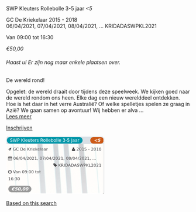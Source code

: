 SWP Kleuters Rollebolle 3-5 jaar *<5*

GC De Kriekelaar 2015 - 2018  
06/04/2021, 07/04/2021, 08/04/2021, ... KRIDADASWPKL2021  

Van 09:00 tot 16:30

*€50,00*

  

###### *Haast u! Er zijn nog maar enkele plaatsen over.*

  

De wereld rond!  
  
Opgelet: de wereld draait door tijdens deze speelweek. We kijken goed naar de wereld rondom ons heen. Elke dag een nieuw werelddeel ontdekken. Hoe is het daar in het verre Australië? Of welke spelletjes spelen ze graag in Azië? We gaan samen op avontuur! Wij hebben er alva  ...  
[Lees meer](https://tickets.vgc.be/activity/subscribe/KRIDADASWPKL2021)

[Inschrijven](https://tickets.vgc.be/activity/subscribe/KRIDADASWPKL2021)

![](54243.png)

[Based on this search](https://tickets.vgc.be/activity/index?&vrijeplaatsen=1&Age%5B%5D=3%2C4&entity=108&Period%5B%5D=347)